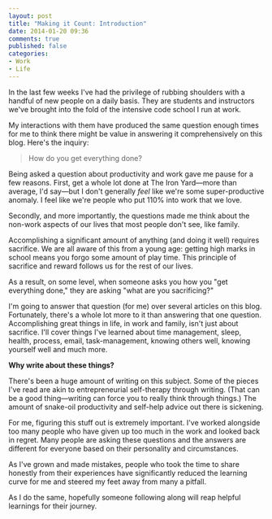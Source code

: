 ```yaml
---
layout: post
title: "Making it Count: Introduction"
date: 2014-01-20 09:36
comments: true
published: false
categories: 
- Work
- Life
---
```


In the last few weeks I've had the privilege of rubbing shoulders with a handful of new people on a daily basis. They are students and instructors we've brought into the fold of the intensive code school I run at work. 

My interactions with them have produced the same question enough times for me to think there might be value in answering it comprehensively on this blog. Here's the inquiry: 

> How do you get everything done?

Being asked a question about productivity and work gave me pause for a few reasons. First, get a whole lot done at The Iron Yard—more than average, I'd say—but I don't generally *feel* like we're some super-productive anomaly. I feel like we're people who put 110% into work that we love. 

Secondly, and more importantly, the questions made me think about the non-work aspects of our lives that most people don't see, like family. 

Accomplishing a significant amount of anything (and doing it well) requires sacrifice. We are all aware of this from a young age: getting high marks in school means you forgo some amount of play time. This principle of sacrifice and reward follows us for the rest of our lives. 

As a result, on some level, when someone asks you how you "get everything done," they are asking "what are you sacrificing?"

I'm going to answer that question (for me) over several articles on this blog. Fortunately, there's a whole lot more to it than answering that one question. Accomplishing great things in life, in work and family, isn't just about sacrifice. I'll cover things I've learned about time management, sleep, health, process, email, task-management, knowing others well, knowing yourself well and much more. 

**Why write about these things?**

There's been a huge amount of writing on this subject. Some of the pieces I've read are akin to entrepreneurial self-therapy through writing. (That can be a good thing—writing can force you to really think through things.) The amount of snake-oil productivity and self-help advice out there is sickening. 

For me, figuring this stuff out is extremely important. I've worked alongside too many people who have given up too much in the work and looked back in regret. Many people are asking these questions and the answers are different for everyone based on their personality and circumstances. 

As I've grown and made mistakes, people who took the time to share honestly from their experiences have significantly reduced the learning curve for me and steered my feet away from many a pitfall. 

As I do the same, hopefully someone following along will reap helpful learnings for their journey. 

